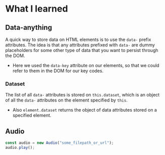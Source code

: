 # What I learned

## Data-anything

A quick way to store data on HTML elements is to use the `data-` prefix attributes. The idea is that any attributes prefixed with `data-` are dummy placeholders for some other type of data that you want to persist through the DOM.

- Here we used the `data-key` attribute on our elements, so that we could refer to them in the DOM for our key codes.

### Dataset

The list of all `data-` attributes is stored on `this.dataset`, which is an object of all the `data-` attributes on the element specified by `this`.

- Also `element.dataset` returns the object of data attributes stored on a specified element.

## Audio

```js
const audio = new Audio("some_filepath_or_url");
audio.play();
```
